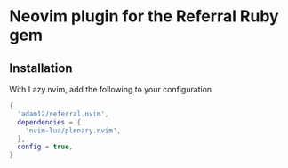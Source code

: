 # Neovim plugin for the Referral Ruby gem

## Installation

With Lazy.nvim, add the following to your configuration

```lua
{
  'adam12/referral.nvim',
  dependencies = {
    'nvim-lua/plenary.nvim',
  },
  config = true,
}
```
